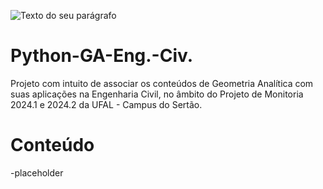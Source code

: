 
![Texto do seu parágrafo](https://github.com/user-attachments/assets/2817959c-d78e-49dd-a2a3-094b6dcb2a5a)

# Python-GA-Eng.-Civ.
Projeto com intuito de associar os conteúdos de Geometria Analítica com suas aplicações na Engenharia Civil, no âmbito do Projeto de Monitoria 2024.1 e 2024.2 da UFAL - Campus do Sertão.

# Conteúdo

-placeholder

